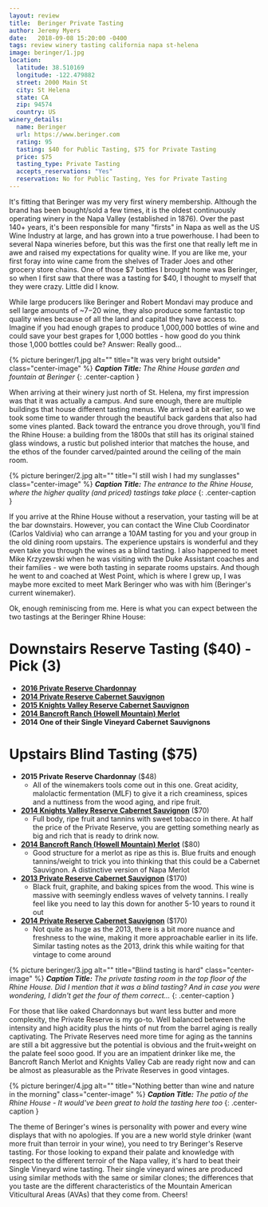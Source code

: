 ```yaml
---
layout: review
title:  Beringer Private Tasting
author: Jeremy Myers
date:   2018-09-08 15:20:00 -0400
tags: review winery tasting california napa st-helena
image: beringer/1.jpg
location:
  latitude: 38.510169
  longitude: -122.479882
  street: 2000 Main St
  city: St Helena
  state: CA
  zip: 94574
  country: US
winery_details:
  name: Beringer
  url: https://www.beringer.com
  rating: 95
  tasting: $40 for Public Tasting, $75 for Private Tasting
  price: $75
  tasting_type: Private Tasting
  accepts_reservations: "Yes"
  reservation: No for Public Tasting, Yes for Private Tasting
---
```

It's fitting that Beringer was my very first winery membership.  Although the brand has been bought/sold a few times, it is the oldest continuously operating winery in the Napa Valley (established in 1876).  Over the past 140+ years, it's been responsible for many "firsts" in Napa as well as the US Wine Industry at large, and has grown into a true powerhouse.  I had been to several Napa wineries before, but this was the first one that really left me in awe and raised my expectations for quality wine.  If you are like me, your first foray into wine came from the shelves of Trader Joes and other grocery store chains.  One of those $7 bottles I brought home was Beringer, so when I first saw that there was a tasting for $40, I thought to myself that they were crazy.  Little did I know.  

While large producers like Beringer and Robert Mondavi may produce and sell large amounts of ~$7-$20 wine, they also produce some fantastic top quality wines because of all the land and capital they have access to.  Imagine if you had enough grapes to produce 1,000,000 bottles of wine and could save your best grapes for 1,000 bottles - how good do you think those 1,000 bottles could be?  Answer: Really good...

{% picture beringer/1.jpg alt="" title="It was very bright outside" class="center-image" %}
***Caption Title:*** *The Rhine House garden and fountain at Beringer*
{: .center-caption }

When arriving at their winery just north of St. Helena, my first impression was that it was actually a campus.  And sure enough, there are multiple buildings that house different tasting menus.  We arrived a bit earlier, so we took some time to wander through the beautiful back gardens that also had some vines planted.  Back toward the entrance you drove through, you'll find the Rhine House: a building from the 1800s that still has its original stained glass windows, a rustic but polished interior that matches the house, and the ethos of the founder carved/painted around the ceiling of the main room.  

{% picture beringer/2.jpg alt="" title="I still wish I had my sunglasses" class="center-image" %}
***Caption Title:*** *The entrance to the Rhine House, where the higher quality (and priced) tastings take place*
{: .center-caption }

If you arrive at the Rhine House without a reservation, your tasting will be at the bar downstairs.  However, you can contact the Wine Club Coordinator (Carlos Valdivia) who can arrange a 10AM tasting for you and your group in the old dining room upstairs.  The experience upstairs is wonderful and they even take you through the wines as a blind tasting.  I also happened to meet Mike Krzyzewski when he was visiting with the Duke Assistant coaches and their families - we were both tasting in separate rooms upstairs.  And though he went to and coached at West Point, which is where I grew up, I was maybe more excited to meet Mark Beringer who was with him (Beringer's current winemaker).  

Ok, enough reminiscing from me.  Here is what you can expect between the two tastings at the Beringer Rhine House:

# Downstairs Reserve Tasting ($40) - Pick (3)
* [**2016 Private Reserve Chardonnay**](https://www.beringer.com/wines/private-reserve/chardonnay-napa-valley/2016)
* [**2014 Private Reserve Cabernet Sauvignon**](https://www.beringer.com/wines/private-reserve/cabernet-napa-valley/2014)
* [**2015 Knights Valley Reserve Cabernet Sauvignon**](https://www.beringer.com/wines/distinction-series/reserve-cabernet-knights-valley/2015)
* [**2014 Bancroft Ranch (Howell Mountain) Merlot**](https://www.beringer.com/wines/distinction-series/bancroft-ranch-merlot/2014)
* **2014 One of their Single Vineyard Cabernet Sauvignons**

# Upstairs Blind Tasting ($75)
* **2015 Private Reserve Chardonnay** ($48)
  * All of the winemakers tools come out in this one.  Great acidity, malolactic fermentation (MLF) to give it a rich creaminess, spices and a nuttiness from the wood aging, and ripe fruit.
* [**2014 Knights Valley Reserve Cabernet Sauvignon**](https://www.beringer.com/wines/distinction-series/reserve-cabernet-knights-valley/2014) ($70)
  * Full body, ripe fruit and tannins with sweet tobacco in there.  At half the price of the Private Reserve, you are getting something nearly as big and rich that is ready to drink now.  
* [**2014 Bancroft Ranch (Howell Mountain) Merlot**](https://www.beringer.com/wines/distinction-series/bancroft-ranch-merlot/2014) ($80)
  * Good structure for a merlot as ripe as this is.  Blue fruits and enough tannins/weight to trick you into thinking that this could be a Cabernet Sauvignon.  A distinctive version of Napa Merlot
* [**2013 Private Reserve Cabernet Sauvignon**](https://www.beringer.com/wines/private-reserve/cabernet-napa-valley/2013) ($170)
  * Black fruit, graphite, and baking spices from the wood.  This wine is massive with seemingly endless waves of velvety tannins.  I really feel like you need to lay this down for another 5-10 years to round it out
* [**2014 Private Reserve Cabernet Sauvignon**](https://www.beringer.com/wines/private-reserve/cabernet-napa-valley/2014) ($170)
  * Not quite as huge as the 2013, there is a bit more nuance and freshness to the wine, making it more approachable earlier in its life.  Similar tasting notes as the 2013, drink this while waiting for that vintage to come around

{% picture beringer/3.jpg alt="" title="Blind tasting is hard" class="center-image" %}
***Caption Title:*** *The private tasting room in the top floor of the Rhine House.  Did I mention that it was a blind tasting?  And in case you were wondering, I didn't get the four of them correct...*
{: .center-caption }

For those that like oaked Chardonnays but want less butter and more complexity, the Private Reserve is my go-to.  Well balanced between the intensity and high acidity plus the hints of nut from the barrel aging is really captivating.  The Private Reserves need more time for aging as the tannins are still a bit aggressive but the potential is obvious and the fruit+weight on the palate feel sooo good.  If you are an impatient drinker like me, the Bancroft Ranch Merlot and Knights Valley Cab are ready right now and can be almost as pleasurable as the Private Reserves in good vintages.  

{% picture beringer/4.jpg alt="" title="Nothing better than wine and nature in the morning" class="center-image" %}
***Caption Title:*** *The patio of the Rhine House - It would've been great to hold the tasting here too*
{: .center-caption }

The theme of Beringer's wines is personality with power and every wine displays that with no apologies.  If you are a new world style drinker (want more fruit than terroir in your wine), you need to try Beringer's Reserve tasting.  For those looking to expand their palate and knowledge with respect to the different terroir of the Napa valley, it's hard to beat their Single Vineyard wine tasting.  Their single vineyard wines are produced using similar methods with the same or similar clones; the differences that you taste are the different characteristics of the Mountain American Viticultural Areas (AVAs) that they come from.  Cheers!
